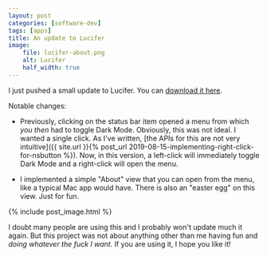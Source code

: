 ```yaml
---
layout: post
categories: [software-dev]
tags: [apps]
title: An update to Lucifer
image:
    file: lucifer-about.png
    alt: Lucifer
    half_width: true
---
```


I just pushed a small update to Lucifer. You can [download it here](https://www.hexedbits.com/lucifer).

<!--excerpt-->

Notable changes:

- Previously, clicking on the status bar item opened a menu from which *you then* had to toggle Dark Mode. Obviously, this was not ideal. I wanted a single click. As I've written, [the APIs for this are not very intuitive]({{ site.url }}{% post_url 2019-08-15-implementing-right-click-for-nsbutton %}). Now, in this version, a left-click will immediately toggle Dark Mode and a right-click will open the menu.

- I implemented a simple "About" view that you can open from the menu, like a typical Mac app would have. There is also an "easter egg" on this view. Just for fun.

{% include post_image.html %}

I doubt many people are using this and I probably won't update much it again. But this project was not about anything other than me having fun and *doing whatever the fuck I want.* If you are using it, I hope you like it!
